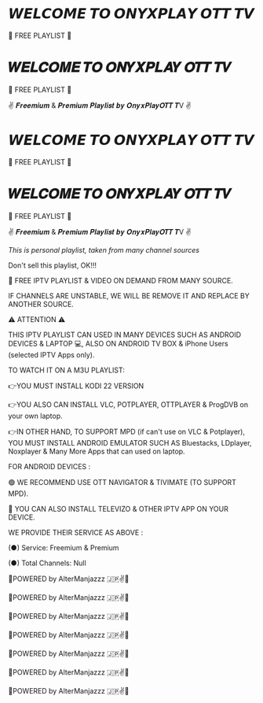 # 𝙒𝙀𝙇𝘾𝙊𝙈𝙀 𝙏𝙊 𝙊𝙉𝙔𝙓𝙋𝙇𝘼𝙔 𝙊𝙏𝙏 𝙏𝙑 #
💯 FREE PLAYLIST 💯
# 𝑾𝑬𝑳𝑪𝑶𝑴𝑬 𝑻𝑶 𝑶𝑵𝒀𝑿𝑷𝑳𝑨𝒀 𝑶𝑻𝑻 𝑻𝑽 #
💯 FREE PLAYLIST 💯


✌️ 𝑭𝒓𝒆𝒆𝒎𝒊𝒖𝒎 & 𝑷𝒓𝒆𝒎𝒊𝒖𝒎 𝑷𝒍𝒂𝒚𝒍𝒊𝒔𝒕 𝒃𝒚 𝑶𝒏𝒚𝒙𝑷𝒍𝒂𝒚𝑶𝑻𝑻 𝑻V ✌️




# 𝙒𝙀𝙇𝘾𝙊𝙈𝙀 𝙏𝙊 𝙊𝙉𝙔𝙓𝙋𝙇𝘼𝙔 𝙊𝙏𝙏 𝙏𝙑 #
💯 FREE PLAYLIST 💯
# 𝑾𝑬𝑳𝑪𝑶𝑴𝑬 𝑻𝑶 𝑶𝑵𝒀𝑿𝑷𝑳𝑨𝒀 𝑶𝑻𝑻 𝑻𝑽 #
💯 FREE PLAYLIST 💯


✌️ 𝑭𝒓𝒆𝒆𝒎𝒊𝒖𝒎 & 𝑷𝒓𝒆𝒎𝒊𝒖𝒎 𝑷𝒍𝒂𝒚𝒍𝒊𝒔𝒕 𝒃𝒚 𝑶𝒏𝒚𝒙𝑷𝒍𝒂𝒚𝑶𝑻𝑻 𝑻V ✌️




*This is personal playlist, taken from many channel sources* 


Don't sell this playlist, OK!!!






💯 FREE IPTV PLAYLIST & VIDEO ON DEMAND FROM MANY SOURCE.


IF CHANNELS ARE UNSTABLE, WE WILL BE REMOVE IT AND REPLACE BY ANOTHER SOURCE.





⚠️ ATTENTION ⚠️






THIS IPTV PLAYLIST CAN USED IN MANY DEVICES SUCH AS ANDROID DEVICES & LAPTOP 💻, ALSO ON ANDROID TV BOX & iPhone Users (selected IPTV Apps only).




TO WATCH IT ON A M3U PLAYLIST: 



👉YOU MUST INSTALL KODI 22 VERSION




👉YOU ALSO CAN INSTALL VLC, POTPLAYER, OTTPLAYER & ProgDVB on your own laptop.





👉IN OTHER HAND, TO SUPPORT MPD (if can't use on VLC & Potplayer), YOU MUST INSTALL ANDROID EMULATOR SUCH AS Bluestacks, LDplayer, Noxplayer & Many More Apps that can used on laptop.








FOR ANDROID DEVICES : 


🟢 WE RECOMMEND USE OTT NAVIGATOR & TIVIMATE (TO SUPPORT MPD).



🔴 YOU CAN ALSO INSTALL TELEVIZO & OTHER IPTV APP ON YOUR DEVICE.










WE PROVIDE THEIR SERVICE AS ABOVE :





(●) Service: Freemium & Premium



(●) Total Channels: 
Null




























🚀POWERED by AlterManjazzz 🇯🇵✌️🚀


🚀POWERED by AlterManjazzz 🇯🇵✌️🚀


🚀POWERED by AlterManjazzz 🇯🇵✌️🚀


🚀POWERED by AlterManjazzz 🇯🇵✌️🚀


🚀POWERED by AlterManjazzz 🇯🇵✌️🚀


🚀POWERED by AlterManjazzz 🇯🇵✌️🚀


🚀POWERED by AlterManjazzz 🇯🇵✌️🚀
